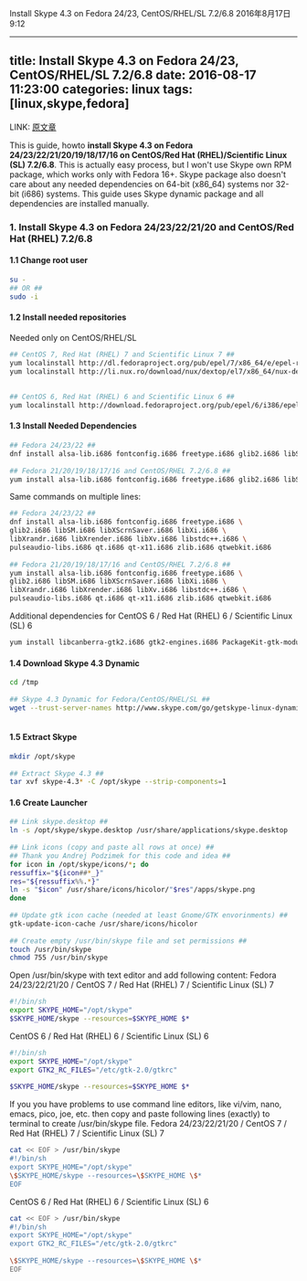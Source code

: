 Install Skype 4.3 on Fedora 24/23, CentOS/RHEL/SL 7.2/6.8
2016年8月17日
9:12
 
---
title: Install Skype 4.3 on Fedora 24/23, CentOS/RHEL/SL 7.2/6.8
date: 2016-08-17 11:23:00
categories: linux
tags: [linux,skype,fedora]
---
LINK: [原文章](https://www.if-not-true-then-false.com/2012/install-skype-on-fedora-centos-red-hat-rhel-scientific-linux-sl/)
 
This is guide, howto **install Skype 4.3 on Fedora 24/23/22/21/20/19/18/17/16 on CentOS/Red Hat (RHEL)/Scientific Linux (SL) 7.2/6.8**. This is actually easy process, but I won't use Skype own RPM package, which works only with Fedora 16+. Skype package also doesn't care about any needed dependencies on 64-bit (x86_64) systems nor 32-bit (i686) systems. This guide uses Skype dynamic package and all dependencies are installed manually. 
 
### 1. Install Skype 4.3 on Fedora 24/23/22/21/20 and CentOS/Red Hat (RHEL) 7.2/6.8
 
#### 1.1 Change root user
```  bash
su -
## OR ##
sudo -i
 ```
 
#### 1.2 Install needed repositories
Needed only on CentOS/RHEL/SL
```  bash
## CentOS 7, Red Hat (RHEL) 7 and Scientific Linux 7 ##
yum localinstall http://dl.fedoraproject.org/pub/epel/7/x86_64/e/epel-release-7-7.noarch.rpm
yum localinstall http://li.nux.ro/download/nux/dextop/el7/x86_64/nux-dextop-release-0-5.el7.nux.noarch.rpm
 
 
## CentOS 6, Red Hat (RHEL) 6 and Scientific Linux 6 ##
yum localinstall http://download.fedoraproject.org/pub/epel/6/i386/epel-release-6-8.noarch.rpm
```
 
#### 1.3 Install Needed Dependencies
```  bash
## Fedora 24/23/22 ##
dnf install alsa-lib.i686 fontconfig.i686 freetype.i686 glib2.i686 libSM.i686 libXScrnSaver.i686 libXi.i686 libXrandr.i686 libXrender.i686 libXv.i686 libstdc++.i686 pulseaudio-libs.i686 qt.i686 qt-x11.i686 zlib.i686 qtwebkit.i686
 
## Fedora 21/20/19/18/17/16 and CentOS/RHEL 7.2/6.8 ##
yum install alsa-lib.i686 fontconfig.i686 freetype.i686 glib2.i686 libSM.i686 libXScrnSaver.i686 libXi.i686 libXrandr.i686 libXrender.i686 libXv.i686 libstdc++.i686 pulseaudio-libs.i686 qt.i686 qt-x11.i686 zlib.i686 qtwebkit.i686
```
 
Same commands on multiple lines:
```  bash
## Fedora 24/23/22 ##
dnf install alsa-lib.i686 fontconfig.i686 freetype.i686 \
glib2.i686 libSM.i686 libXScrnSaver.i686 libXi.i686 \
libXrandr.i686 libXrender.i686 libXv.i686 libstdc++.i686 \
pulseaudio-libs.i686 qt.i686 qt-x11.i686 zlib.i686 qtwebkit.i686
 
## Fedora 21/20/19/18/17/16 and CentOS/RHEL 7.2/6.8 ##
yum install alsa-lib.i686 fontconfig.i686 freetype.i686 \
glib2.i686 libSM.i686 libXScrnSaver.i686 libXi.i686 \
libXrandr.i686 libXrender.i686 libXv.i686 libstdc++.i686 \
pulseaudio-libs.i686 qt.i686 qt-x11.i686 zlib.i686 qtwebkit.i686
```
 
Additional dependencies for CentOS 6 / Red Hat (RHEL) 6 / Scientific Linux (SL) 6
```  bash
yum install libcanberra-gtk2.i686 gtk2-engines.i686 PackageKit-gtk-module.i686
```
#### 1.4 Download Skype 4.3 Dynamic
```  bash
cd /tmp
 
## Skype 4.3 Dynamic for Fedora/CentOS/RHEL/SL ##
wget --trust-server-names http://www.skype.com/go/getskype-linux-dynamic
 
```
 
#### 1.5 Extract Skype
```  bash
mkdir /opt/skype
 
## Extract Skype 4.3 ##
tar xvf skype-4.3* -C /opt/skype --strip-components=1
```
   
#### 1.6 Create Launcher
```  bash
## Link skype.desktop ##
ln -s /opt/skype/skype.desktop /usr/share/applications/skype.desktop
 
## Link icons (copy and paste all rows at once) ##
## Thank you Andrej Podzimek for this code and idea ##
for icon in /opt/skype/icons/*; do
ressuffix="${icon##*_}"
res="${ressuffix%%.*}"
ln -s "$icon" /usr/share/icons/hicolor/"$res"/apps/skype.png
done
 
## Update gtk icon cache (needed at least Gnome/GTK envorinments) ##
gtk-update-icon-cache /usr/share/icons/hicolor
 
## Create empty /usr/bin/skype file and set permissions ##
touch /usr/bin/skype
chmod 755 /usr/bin/skype
```
 
Open /usr/bin/skype with text editor and add following content:
Fedora 24/23/22/21/20 / CentOS 7 / Red Hat (RHEL) 7 / Scientific Linux (SL) 7
```  bash
#!/bin/sh
export SKYPE_HOME="/opt/skype"
$SKYPE_HOME/skype --resources=$SKYPE_HOME $*
```
 
CentOS 6 / Red Hat (RHEL) 6 / Scientific Linux (SL) 6
```  bash
#!/bin/sh
export SKYPE_HOME="/opt/skype"
export GTK2_RC_FILES="/etc/gtk-2.0/gtkrc"
 
$SKYPE_HOME/skype --resources=$SKYPE_HOME $*
```
 
If you you have problems to use command line editors, like vi/vim, nano, emacs, pico, joe, etc. then copy and paste following lines (exactly) to terminal to create /usr/bin/skype file.
Fedora 24/23/22/21/20 / CentOS 7 / Red Hat (RHEL) 7 / Scientific Linux (SL) 7
```  bash
cat << EOF > /usr/bin/skype 
#!/bin/sh 
export SKYPE_HOME="/opt/skype" 
\$SKYPE_HOME/skype --resources=\$SKYPE_HOME \$*
EOF 
```
 
CentOS 6 / Red Hat (RHEL) 6 / Scientific Linux (SL) 6
```  bash
cat << EOF > /usr/bin/skype
#!/bin/sh
export SKYPE_HOME="/opt/skype"
export GTK2_RC_FILES="/etc/gtk-2.0/gtkrc"
 
\$SKYPE_HOME/skype --resources=\$SKYPE_HOME \$*
EOF
```
